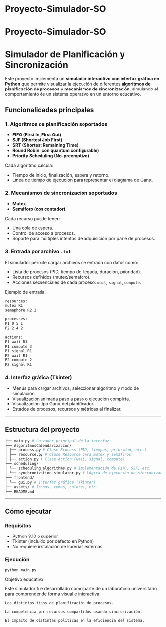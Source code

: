 # Proyecto-Simulador-SO
# Proyecto-Simulador-SO
# Simulador de Planificación y Sincronización

Este proyecto implementa un **simulador interactivo con interfaz gráfica en Python** que permite visualizar la ejecución de diferentes **algoritmos de planificación de procesos** y **mecanismos de sincronización**, simulando el comportamiento de un sistema operativo en un entorno educativo.

## Funcionalidades principales

### 1. Algoritmos de planificación soportados

- **FIFO (First In, First Out)**  
- **SJF (Shortest Job First)**  
- **SRT (Shortest Remaining Time)**  
- **Round Robin (con quantum configurable)**  
- **Priority Scheduling (No-preemptivo)**

Cada algoritmo calcula:
- Tiempo de inicio, finalización, espera y retorno.
- Línea de tiempo de ejecución para representar el diagrama de Gantt.

### 2. Mecanismos de sincronización soportados

- **Mutex**
- **Semáforo (con contador)**

Cada recurso puede tener:
- Una cola de espera.
- Control de acceso a procesos.
- Soporte para múltiples intentos de adquisición por parte de procesos.

### 3. Entrada por archivo `.txt`

El simulador permite cargar archivos de entrada con datos como:
- Lista de procesos (PID, tiempo de llegada, duración, prioridad).
- Recursos definidos (mutex/semaforo).
- Acciones secuenciales de cada proceso: `wait`, `signal`, `compute`.

Ejemplo de entrada:


```bash
resources:
mutex R1
semaphore R2 2

processes:
P1 0 5 1
P2 2 4 2

actions:
P1 wait R1
P1 compute 3
P1 signal R1
P2 wait R1
P2 compute 2
P2 signal R1
```

### 4. Interfaz gráfica (Tkinter)

- Menús para cargar archivos, seleccionar algoritmo y modo de simulación.
- Visualización animada paso a paso o ejecución completa.
- Visualización tipo Gantt del planificador.
- Estados de procesos, recursos y métricas al finalizar.

---

## Estructura del proyecto

```bash
├── main.py # Lanzador principal de la interfaz
├── AlgoritmosCalendarizacion/
│ ├── process.py # Clase Process (PID, tiempos, prioridad, etc.)
│ ├── resource.py # Clase Resource para mutex y semáforos
│ ├── action.py # Clase Action (wait, signal, compute)
├── scheduling/
│ └── scheduling_algorithms.py # Implementación de FIFO, SJF, etc.
│ └── synchronization_simulator.py # Lógica de ejecución de sincronización
├── frontend/
│ └── gui.py # Interfaz gráfica (Tkinter)
├── assets/ # Íconos, temas, colores, etc.
├── README.md
```


---

##  Cómo ejecutar

### Requisitos

- Python 3.10 o superior
- Tkinter (incluido por defecto en Python)
- No requiere instalación de librerías externas

### Ejecución

```bash
python main.py
```

Objetivo educativo

Este simulador fue desarrollado como parte de un laboratorio universitario para comprender de forma visual e interactiva:

    Los distintos tipos de planificación de procesos.

    La competencia por recursos compartidos usando sincronización.

    El impacto de distintas políticas en la eficiencia del sistema.

    
